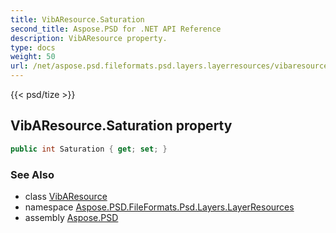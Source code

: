 ```yaml
---
title: VibAResource.Saturation
second_title: Aspose.PSD for .NET API Reference
description: VibAResource property. 
type: docs
weight: 50
url: /net/aspose.psd.fileformats.psd.layers.layerresources/vibaresource/saturation/
---
```

{{< psd/tize >}}
## VibAResource.Saturation property

```csharp
public int Saturation { get; set; }
```

### See Also

* class [VibAResource](../)
* namespace [Aspose.PSD.FileFormats.Psd.Layers.LayerResources](../../vibaresource/)
* assembly [Aspose.PSD](../../../)


